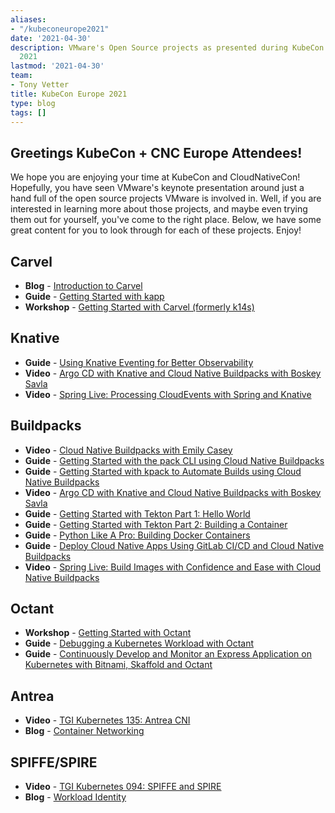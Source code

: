 ```yaml
---
aliases:
- "/kubeconeurope2021"
date: '2021-04-30'
description: VMware's Open Source projects as presented during KubeCon + CNC Europe
  2021
lastmod: '2021-04-30'
team:
- Tony Vetter
title: KubeCon Europe 2021
type: blog
tags: []
---
```


## Greetings KubeCon + CNC Europe Attendees!

We hope you are enjoying your time at KubeCon and CloudNativeCon! Hopefully, you have seen VMware's keynote presentation around just a hand full of the open source projects VMware is involved in. Well, if you are interested in learning more about those projects, and maybe even trying them out for yourself, you've come to the right place. Below, we have some great content for you to look through for each of these projects. Enjoy!

## Carvel
 
 * **Blog** - [Introduction to Carvel](https://tanzu.vmware.com/developer/guides/kubernetes/carvel/)
 * **Guide** - [Getting Started with kapp](https://tanzu.vmware.com/developer/guides/kubernetes/kapp-gs/)
 * **Workshop** - [Getting Started with Carvel (formerly k14s)](https://tanzu.vmware.com/developer/workshops/lab-getting-started-with-carvel/)

 ## Knative

 * **Guide** - [Using Knative Eventing for Better Observability](https://tanzu.vmware.com/developer/blog/using-knative-eventing-for-better-observability/)
 * **Video** - [Argo CD with Knative and Cloud Native Buildpacks with Boskey Savla](https://tanzu.vmware.com/developer/tv/tanzu-tuesdays/0051/)
 * **Video** - [Spring Live: Processing CloudEvents with Spring and Knative](https://tanzu.vmware.com/developer/videos/spring-live-cloudevents-knative/)

 ## Buildpacks

 * **Video** - [Cloud Native Buildpacks with Emily Casey](https://tanzu.vmware.com/developer/tv/tanzu-tuesdays/0020/)
 * **Guide** - [Getting Started with the pack CLI using Cloud Native Buildpacks](https://tanzu.vmware.com/developer/guides/containers/cnb-gs-pack/)
 * **Guide** - [Getting Started with kpack to Automate Builds using Cloud Native Buildpacks](https://tanzu.vmware.com/developer/guides/containers/cnb-gs-kpack/)
 * **Video** - [Argo CD with Knative and Cloud Native Buildpacks with Boskey Savla](https://tanzu.vmware.com/developer/tv/tanzu-tuesdays/0051/)
 * **Guide** - [Getting Started with Tekton Part 1: Hello World](https://tanzu.vmware.com/developer/guides/ci-cd/tekton-gs-p1/)
 * **Guide** - [Getting Started with Tekton Part 2: Building a Container](https://tanzu.vmware.com/developer/guides/ci-cd/tekton-gs-p2/)
 * **Guide** - [Python Like A Pro: Building Docker Containers](https://tanzu.vmware.com/developer/guides/python/cnb-gs-python/)
 * **Guide** - [Deploy Cloud Native Apps Using GitLab CI/CD and Cloud Native Buildpacks](https://tanzu.vmware.com/developer/guides/ci-cd/gitlab-ci-cd-cnb/)
 * **Video** - [Spring Live: Build Images with Confidence and Ease with Cloud Native Buildpacks](https://tanzu.vmware.com/developer/videos/spring-live-buildpacks/)

## Octant

* **Workshop** - [Getting Started with Octant](https://tanzu.vmware.com/developer/workshops/lab-getting-started-with-octant/)
* **Guide** - [Debugging a Kubernetes Workload with Octant](https://tanzu.vmware.com/developer/blog/debugging-a-kubernetes-workload-with-octant/)
* **Guide** - [Continuously Develop and Monitor an Express Application on Kubernetes with Bitnami, Skaffold and Octant](https://tanzu.vmware.com/developer/guides/ci-cd/express-app-bitnami-skaffold-octant/)

## Antrea

* **Video** - [TGI Kubernetes 135: Antrea CNI](https://tanzu.vmware.com/developer/tv/tgik/135/)
* **Blog** - [Container Networking](https://tanzu.vmware.com/developer/guides/kubernetes/container-networking/)

## SPIFFE/SPIRE

* **Video** - [TGI Kubernetes 094: SPIFFE and SPIRE](https://tanzu.vmware.com/developer/tv/tgik/0094/)
* **Blog** - [Workload Identity](https://tanzu.vmware.com/developer/guides/kubernetes/platform-security-workload-identity/)